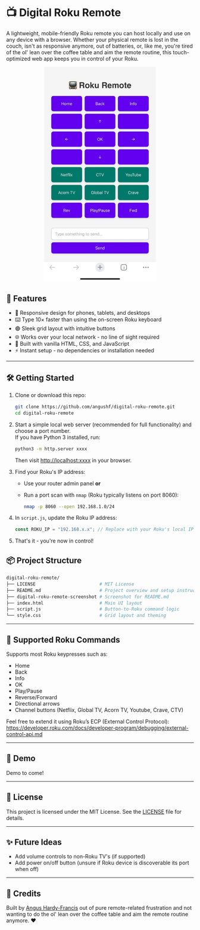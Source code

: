 # 📺 Digital Roku Remote

A lightweight, mobile-friendly Roku remote you can host locally and use on any device with a browser. Whether your physical remote is lost in the couch, isn't as responsive anymore, out of batteries, or, like me, you're tired of the ol' lean over the coffee table and aim the remote routine, this touch-optimized web app keeps you in control of your Roku.

<p align="center">
<img src="./digital-roku-remote-screenshot.jpg" alt="App Screenshot" width="300"/>
</p>

## 🚀 Features

- 📱 Responsive design for phones, tablets, and desktops  
- ⌨️ Type 10× faster than using the on-screen Roku keyboard  
- 🟣 Sleek grid layout with intuitive buttons  
- 🌐 Works over your local network - no line of sight required
- 🧠 Built with vanilla HTML, CSS, and JavaScript  
- ⚡ Instant setup - no dependencies or installation needed  

---

## 🛠️ Getting Started

1. Clone or download this repo:

   ```bash
   git clone https://github.com/angushf/digital-roku-remote.git
   cd digital-roku-remote
   ```

2. Start a simple local web server (recommended for full functionality) and choose a port number.  
   If you have Python 3 installed, run:

   ```bash
   python3 -m http.server xxxx
   ```

   Then visit [http://localhost:xxxx](http://localhost:xxxx) in your browser.

3. Find your Roku's IP address:
   - Use your router admin panel **or**
   - Run a port scan with `nmap` (Roku typically listens on port 8060):

     ```bash
     nmap -p 8060 --open 192.168.1.0/24
     ```

4. In `script.js`, update the Roku IP address:

   ```js
   const ROKU_IP = "192.168.x.x"; // Replace with your Roku's local IP
   ```

5. That's it - you're now in control!

## 📦 Project Structure

```bash
digital-roku-remote/
├── LICENSE                        # MIT License
├── README.md                      # Project overview and setup instructions
├── digital-roku-remote-screenshot # Screenshot for README.md
├── index.html                     # Main UI layout
├── script.js                      # Button-to-Roku command logic
└── style.css                      # Grid layout and theming

```

---

## 🎯 Supported Roku Commands

Supports most Roku keypresses such as:

- Home  
- Back 
- Info 
- OK  
- Play/Pause  
- Reverse/Forward
- Directional arrows  
- Channel buttons (Netflix, Global TV, Acorn TV, Youtube, Crave, CTV)

Feel free to extend it using Roku’s ECP (External Control Protocol):  
https://developer.roku.com/docs/developer-program/debugging/external-control-api.md

---

## 🧪 Demo

Demo to come!

---

## 📄 License

This project is licensed under the MIT License. See the [LICENSE](./LICENSE) file for details.

---

## ✨ Future Ideas

- Add volume controls to non-Roku TV's (if supported)
- Add power on/off button (unsure if Roku device is discoverable its port when off)

---

## 🙌 Credits

Built by [Angus Hardy-Francis](https://github.com/angushf) out of pure remote-related frustration and not wanting to do the ol' lean over the coffee table and aim the remote routine anymore. ❤️
